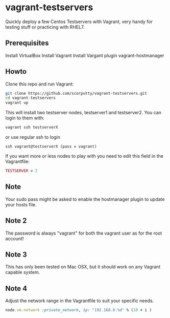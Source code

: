 # vagrant-testservers
Quickly deploy a few Centos Testservers with Vagrant, very handy for testing stuff or practicing with RHEL7.
## Prerequisites
Install VirtualBox
Install Vagrant
Install Vargant plugin vagrant-hostmanager
## Howto
Clone this repo and run Vagrant:
```sh
git clone https://github.com/scorputty/vagrant-testservers.git
cd vagrant-testservers
vagrant up
```
This will install two testserver nodes, testserver1 and testserver2. You can login to them with:
```sh
vagrant ssh testserverX
```
or use regular ssh to login
```
ssh vagrant@testserverX (pass = vagrant)
```
If you want more or less nodes to play with you need to edit this field in the Vagrantfile:
```ruby
TESTSERVER = 2
```
## Note
Your sudo pass might be asked to enable the hostmanager plugin to update your hosts file.
## Note 2
The password is always "vagrant" for both the vagrant user as for the root account!
## Note 3
This has only been tested on Mac OSX, but it should work on any Vagrant capable system.
## Note 4
Adjust the network range in the Vagrantfile to suit your specific needs.
```ruby
node.vm.network :private_network, ip: "192.168.0.%d" % (10 + i )
```
